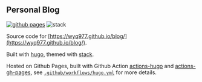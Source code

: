 ## Personal Blog

[![github pages](https://github.com/wyq977/blog/actions/workflows/hugo.yml/badge.svg?branch=master)](https://github.com/wyq977/blog/actions/workflows/hugo.yml) 
![stack](https://img.shields.io/github/v/release/CaiJimmy/hugo-theme-stack?label=hugo-theme-stack)

Source code for [https://wyq977.github.io/blog/](https://wyq977.github.io/blog/).

Built with [hugo](https://gohugo.io/), themed with [stack](https://github.com/CaiJimmy/hugo-theme-stack).

Hosted on Github Pages, built with Github Action
[actions-hugo](https://github.com/peaceiris/actions-hugo) and
[actions-gh-pages](https://github.com/peaceiris/actions-gh-pages), see
[`.github/workflows/hugo.yml`](.github/workflows/hugo.yml) for more details.
